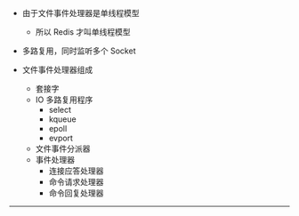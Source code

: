 * 由于文件事件处理器是单线程模型
    * 所以 Redis 才叫单线程模型

* 多路复用，同时监听多个 Socket

* 文件事件处理器组成
    * 套接字
    * IO 多路复用程序
        * select
        * kqueue
        * epoll
        * evport
    * 文件事件分派器
    * 事件处理器
        * 连接应答处理器
        * 命令请求处理器
        * 命令回复处理器

---
